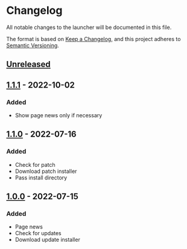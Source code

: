 # Changelog

All notable changes to the launcher will be documented in this file.

The format is based on [Keep a Changelog](https://keepachangelog.com/en/1.0.0/),
and this project adheres to [Semantic Versioning](https://semver.org/spec/v2.0.0.html).

## [Unreleased]

## [1.1.1] - 2022-10-02

### Added

- Show page news only if necessary

## [1.1.0] - 2022-07-16

### Added

- Check for patch
- Download patch installer
- Pass install directory

## [1.0.0] - 2022-07-15

### Added

- Page news
- Check for updates
- Download update installer

[unreleased]: https://github.com/vae-soli-fr/client/compare/launcher-v1.1.1...HEAD
[1.1.1]: https://github.com/vae-soli-fr/client/compare/launcher-v1.1.0...launcher-v1.1.1
[1.1.0]: https://github.com/vae-soli-fr/client/compare/launcher-v1.0.0...launcher-v1.1.0
[1.0.0]: https://github.com/vae-soli-fr/client/releases/tag/launcher-v1.0.0
